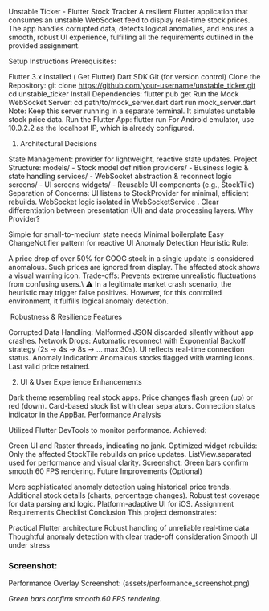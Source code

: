 Unstable Ticker - Flutter Stock Tracker
 A resilient Flutter application that consumes an unstable WebSocket feed to display real-time stock prices.
 The app handles corrupted data, detects logical anomalies, and ensures a smooth, robust UI experience,
 fulfilling all the requirements outlined in the provided assignment.
 
  Setup Instructions
 Prerequisites:

Flutter 3.x installed (
 Get Flutter)
 Dart SDK
 Git (for version control)
 Clone the Repository:
 git clone https://github.com/your-username/unstable_ticker.git
 cd unstable_ticker
 Install Dependencies:
 flutter pub get
 Run the Mock WebSocket Server:
 cd path/to/mock_server.dart
 dart run mock_server.dart
 Note: Keep this server running in a separate terminal. It simulates unstable stock price data.
 Run the Flutter App:
 flutter run
 For Android emulator, use 
10.0.2.2 as the localhost IP, which is already configured.

1.  Architectural Decisions

State Management:
 provider for lightweight, reactive state updates.
 Project Structure:
 models/ - Stock model definition
 providers/ - Business logic & state handling
 services/ - WebSocket abstraction & reconnect logic
 screens/ - UI screens
 widgets/ - Reusable UI components (e.g., StockTile)
 Separation of Concerns:
 UI listens to 
StockProvider for minimal, efficient rebuilds.
 WebSocket logic isolated in 
WebSocketService .
 Clear differentiation between presentation (UI) and data processing layers.
 Why Provider?

Simple for small-to-medium state needs
 Minimal boilerplate
 Easy 
ChangeNotifier pattern for reactive UI
 Anomaly Detection Heuristic
 Rule:

A price drop of over 50% for 
GOOG stock in a single update is considered anomalous.
 Such prices are ignored from display.
 The affected stock shows a visual warning icon.
 Trade-offs:
Prevents extreme unrealistic fluctuations from confusing users.\ ⚠️ In a legitimate market crash
 scenario, the heuristic may trigger false positives. However, for this controlled environment, it fulfills logical
 anomaly detection.
 
 ️ Robustness & Resilience Features

Corrupted Data Handling:
 Malformed JSON discarded silently without app crashes.
 Network Drops:
 Automatic reconnect with Exponential Backoff strategy (2s → 4s → 8s → ... max 30s).
 UI reflects real-time connection status.
 Anomaly Indication:
 Anomalous stocks flagged with warning icons.
 Last valid price retained.

2. UI & User Experience Enhancements


Dark theme resembling real stock apps.
 Price changes flash green (up) or red (down).
 Card-based stock list with clear separators.
 Connection status indicator in the AppBar.
Performance Analysis


Utilized Flutter DevTools to monitor performance.
 Achieved:

Green UI and Raster threads, indicating no jank.
 Optimized widget rebuilds:
 Only the affected StockTile rebuilds on price updates.
 ListView.separated used for performance and visual clarity.
 Screenshot:
 Green bars confirm smooth 60 FPS rendering.
 Future Improvements (Optional)

More sophisticated anomaly detection using historical price trends.
 Additional stock details (charts, percentage changes).
 Robust test coverage for data parsing and logic.
 Platform-adaptive UI for iOS.
 Assignment Requirements Checklist
Conclusion
 This project demonstrates:

Practical Flutter architecture
 Robust handling of unreliable real-time data
 Thoughtful anomaly detection with clear trade-off consideration
 Smooth UI under stress
### Screenshot:

Performance Overlay Screenshot:  (assets/performance_screenshot.png)

*Green bars confirm smooth 60 FPS rendering.*
